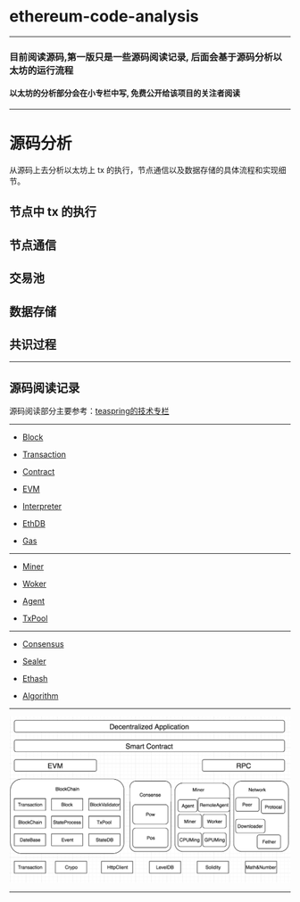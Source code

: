 # ethereum-code-analysis

-------------------------------------------------------------------

### 目前阅读源码,第一版只是一些源码阅读记录, 后面会基于源码分析以太坊的运行流程

#### 以太坊的分析部分会在小专栏中写, 免费公开给该项目的关注者阅读

--------------------------------------------------------------------

# 源码分析

从源码上去分析以太坊上 tx 的执行，节点通信以及数据存储的具体流程和实现细节。

## 节点中 tx 的执行

## 节点通信

## 交易池

## 数据存储

## 共识过程

--------------------------------------------------------------------

## 源码阅读记录


源码阅读部分主要参考：[teaspring的技术专栏](https://blog.csdn.net/teaspring)

---------------------------------------------------------------------

* [Block](https://github.com/xianfeng92/ethereum-code-analysis/blob/master/notes/Block.md)

* [Transaction](https://github.com/xianfeng92/ethereum-code-analysis/blob/master/notes/Transaction.md)

* [Contract](https://github.com/xianfeng92/ethereum-code-analysis/blob/master/notes/Contract.md)

* [EVM](https://github.com/xianfeng92/ethereum-code-analysis/blob/master/notes/evm.md)

* [Interpreter](https://github.com/xianfeng92/ethereum-code-analysis/blob/master/notes/interpreter.md)

* [EthDB](https://github.com/xianfeng92/ethereum-code-analysis/blob/master/notes/ethDB.md)

* [Gas](https://github.com/xianfeng92/ethereum-code-analysis/blob/master/notes/gas.md)

--------------------------------------------------------------------

* [Miner](https://github.com/xianfeng92/ethereum-code-analysis/blob/master/notes/Miner.md)

* [Woker](https://github.com/xianfeng92/ethereum-code-analysis/blob/master/notes/Worker.md)

* [Agent](https://github.com/xianfeng92/ethereum-code-analysis/blob/master/notes/Agent.md)

* [TxPool](https://github.com/xianfeng92/ethereum-code-analysis/blob/master/notes/Tx_Pool.md)


----------------------------------------

* [Consensus](https://github.com/xianfeng92/ethereum-code-analysis/blob/master/notes/consensus.md)

* [Sealer](https://github.com/xianfeng92/ethereum-code-analysis/blob/master/notes/sealer.md)

* [Ethash](https://github.com/xianfeng92/ethereum-code-analysis/blob/master/notes/ethash.md)

* [Algorithm](https://github.com/xianfeng92/ethereum-code-analysis/blob/master/notes/Algorithm.md)

----------------------------------------------------


![以太坊整体的架构图](https://github.com/xianfeng92/ethereum-code-analysis/blob/master/images/eth.png)


----------------------------------------

